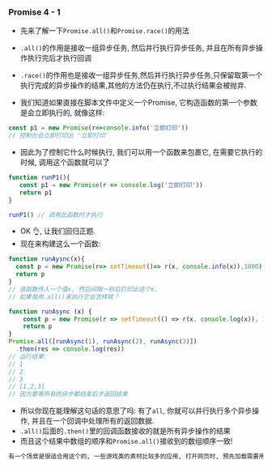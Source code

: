 ### Promise 4 - 1
- 先来了解一下`Promise.all()`和`Promise.race()`的用法
- `.all()`的作用是接收一组异步任务, 然后并行执行异步任务, 并且在所有异步操作执行完后才执行回调
- `.race()`的作用也是接收一组异步任务,然后并行执行异步任务,只保留取第一个执行完成的异步操作的结果,其他的方法仍在执行,不过执行结果会被抛弃.

- 我们知道如果直接在脚本文件中定义一个Promise, 它构造函数的第一个参数是会立即执行的, 就像这样: 
```js
const p1 = new Promise(r=>console.info('立即打印'))
// 控制台会立即打印出 '立即打印'
```
- 因此为了控制它什么时候执行, 我们可以用一个函数来包裹它, 在需要它执行的时候, 调用这个函数就可以了
```js
function runP1(){
   const p1 = new Promise(r => console.log('立即打印'))
   return p1
}

runP1() // 调用此函数时才执行
```

- OK 👌,  让我们回归正题.
- 现在来构建这么一个函数: 
```js
function runAysnc(x){
  const p = new Promise(r=> setTimeout()=> r(x, console.info(x)),1000)
  return p
}
// 该函数传入一个值x, 然后间隔一秒后打印出这个x.
// 如果我用.all()来执行它会怎样呢？
```
```js
function runAsync (x) {
    const p = new Promise(r => setTimeout(() => r(x, console.log(x)), 1000))
    return p
}
Promise.all([runAsync(1), runAsync(2), runAsync(3)])
  .then(res => console.log(res))
// 运行结果:
// 1
// 2
// 3
// [1,2,3]
// 因为要等所有的异步都结束后才返回结果
```
- 所以你现在能理解这句话的意思了吗: 有了`all`, 你就可以并行执行多个异步操作, 并且在一个回调中处理所有的返回数据.
- `.all()`后面的`.then()`里的回调函数接收的就是所有异步操作的结果
- 而且这个结果中数组的顺序和`Promise.all()`接收到的数组顺序一致!
```bash
有一个场景是很适合用这个的, 一些游戏类的素材比较多的应用, 打开网页时, 预先加载需要用到的各种资源如图片、flash以及各种静态文件. 所有的都加载完后, 我们再进行页面的初始化. 
```
